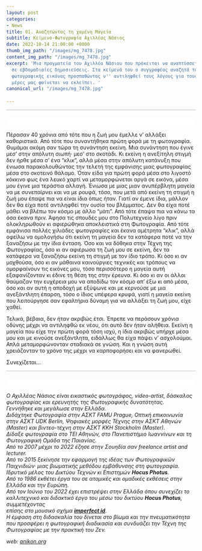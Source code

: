 ```yaml
---
layout: post
categories:
- News
title: 01. Αναζητώντας τη χαμένη Μαγεία
subtitle: Κείμενο-Φωτογραφία Αχιλλέας Νάσιος
date: 2022-10-14 21:00:00 +0000
thumb_img_path: "/images/mg_7478.jpg"
content_img_path: "/images/mg_7478.jpg"
excerpt: 'Μια πραγματεία του Αχιλλέα Νάσιου που πρόκειται να αναπτύσσεται σταδιακά
  σε εβδομαδιαίες δημοσιεύσεις. Στα κείμενά του ο συγγραφέας αναζητά την μαγεία της
  φωτογραφικής εικόνας προσπαθώντας ν'' αντιληφθεί τους λόγους για τους οποίους στις
  μέρες μας φαίνεται να εκλείπει. '
canonical_url: "/images/mg_7478.jpg"

---
```

![](/images/bwok-2.jpg)

Πέρασαν 40 χρόνια από τότε που η ζωή μου έμελλε ν’ αλλάξει καθοριστικά. Από τότε που συναντήθηκα πρώτη φορά με τη φωτογραφία. Θυμάμαι ακόμη σαν τώρα τη συνάντηση εκείνη. Μια συνάντηση που έγινε μεσ’ στην απόλυτη σιωπή· μεσ’ στο σκοτάδι. Κι εκείνη η ανεξίτηλη στιγμή δεν ήρθε μέσα σ’ ένα “κλικ”, αλλά μέσα στην απόλυτη κατάνυξη που ένιωσα παρακολουθώντας την τελετή της εμφάνισης μιας φωτογραφίας μέσα στο σκοτεινό θάλαμο. Όταν είδα για πρώτη φορά μέσα στο λιγοστό κόκκινο φως ένα λευκό χαρτί να μεταμορφώνεται αργά σε εικόνα, μέσα μου έγινε μια τεράστια αλλαγή. Ένιωσα με μιας μιαν ανυπέρβλητη μαγεία να με συνεπαίρνει και να με ρουφά, τόσο, που μετά από εκείνη τη στιγμή η ζωή μου έπαψε πια να είναι ίδια όπως ήταν. Γιατί αν έμενε ίδια, μάλλον δεν θα είχα ποτέ αντιληφθεί την ουσία του βλέμματος. Δεν θα είχα ποτέ μάθει να βλέπω τον κόσμο με άλλο “μάτι”. Από τότε έπαψα πια να κάνω τα όσα έκανα πριν. Άφησα τις σπουδές μου στο Πολυτεχνείο λίγο πριν ολοκληρωθούν κι αφιερώθηκα αποκλειστικά στη Φωτογραφία. Από τότε εμφάνισα πολλές χιλιάδες φωτογραφίες και έκανα αμέτρητα “κλικ”, αλλά οφείλω να ομολογήσω ότι εκείνη τη μαγεία δεν τα κατάφερα ποτέ να την ξαναζήσω με την ίδια ένταση. Όσο και να δόθηκα στην Τέχνη της Φωτογραφίας, όσο κι αν αφιέρωσα τη ζωή μου σε εκείνη, δεν τα κατάφερα να ξαναζήσω εκείνη τη στιγμή με τον ίδιο τρόπο. Κι όσο κι αν μοχθούσα, όσο κι αν μάθαινα καινούργιες τεχνικές και τρόπους να ομορφαίνουν τις εικόνες μου, τόσο περισσότερο η μαγεία αυτή εξαφανίζονταν κι έδινε τη θέση της στην έρευνα. Κι όσο κι αν οι άλλοι θαύμαζαν την ευχέρεια μου να αποδίδω τον κόσμο απ’ έξω κι από μέσα, όσο και αν αυτή η αποδοχή με εξύψωνε και με κερνούσε με μια ανεξάντλητη έπαρση, τόσο ο ίδιος υπέφερα κρυφά, γιατί η μαγεία εκείνη που λειτούργησε σαν εφαλτήρια δύναμη για να αλλάξει τη ζωή μου, είχε χαθεί.

Τελικά, βέβαια, δεν ήταν ακριβώς έτσι. Έπρεπε να περάσουν χρόνια οδύνης μέχρι να αντιληφθώ εκ νέου, ότι αυτό δεν ήταν αλήθεια. Εκείνη η μαγεία που είχε την πρώτη φορά τόση ισχύ, η ίδια ακριβώς υπήρχε μέσα μου και με κινούσε ανεξάντλητα, ειδάλλως θα είχα πάψει ν’ ασχολούμαι. Απλά μεταμορφώνονταν σταδιακά σε γνώση. Και η γνώση αυτή χρειάζονταν το χρόνο της μέχρι να καρποφορήσει και να φανερωθεί.

Συνεχίζεται...

![](/images/bwok-2.jpg)

_Ο Αχιλλέας Νάσιος είναι εικαστικός φωτογράφος, video-artist, δάσκαλος φωτογραφίας και ερευνητής της Φωτογραφικής δυνατότητας._  
_Γεννήθηκε και μεγάλωσε στην Ελλάδα._  
_Διδάχτηκε Φωτογραφία στην ΑΣΚΤ FAMU Prague, Οπτική επικοινωνία στην ΑΣΚΤ UDK Berlin, Ψηφιακές μορφές Τέχνης στην ΑΣΚΤ Αθηνών (Master) και βιντεο-τέχνη στην ΑΣΚΤ KKH Stockholm (Master)._  
_Δίδαξε φωτογραφία στο ΤΕΙ Αθηνών, στο Πανεπιστήμιο Ιωαννίνων και τη Φωτογραφική Ομάδα της Παιανίας._  
_Από το 2007 μέχρι το 2022 έζησε στην Σουηδία σαν freelance artist and lecturer._  
_Από το 2015 ξεκίνησε την εφαρμογή της ιδέας των Φωτογραφικών Παιχνιδιών· μιας βιωματικής μεθόδου εμβάθυνσης στη φωτογραφία. Ιδρυτικό μέλος του Δικτύου Τεχνών κι Επιστημών **Hocus Photus**._  
_Από το 1986 εκθέτει έργα του σε ατομικές και ομαδικές εκθέσεις στην Ελλάδα και την Ευρώπη._  
_Από τον Ιούνιο του 2022 έχει επιστρέψει στην Ελλάδα όπου συνεχίζει το καλλιτεχνικό και διδακτικό έργο του μέσω του δικτύου **Hocus Photus**, συμμετέχοντας_  
_επίσης στο μουσικό σχήμα_ <a href="https://imperfectid.com/" target="blank">**_imperfect id_**</a>_._  
_Η έμφαση στη διδασκαλία του δίνεται στο βίωμα και την πνευματικότητα που προσφέρει η φωτογραφική διαδικασία και συνδυάζει την Τέχνη της Φωτογραφίας με την πρακτική του Ζεν._

_web:_ [_anikon.org_](http://anikon.org/)
